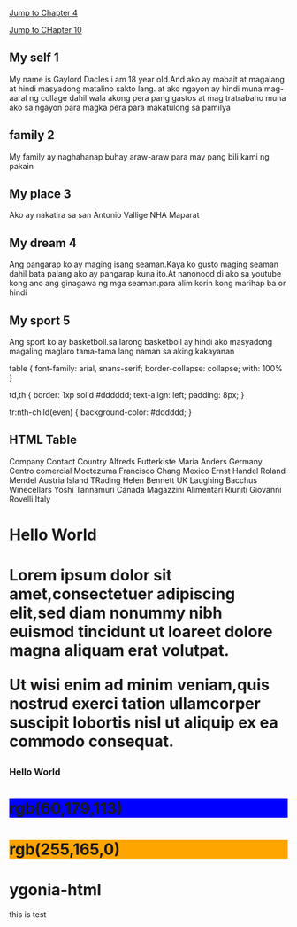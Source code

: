 <!DOCTYPE html>
<html>
<body>

<p><a href="#C4">Jump to Chapter 4</a></p>
<p><a href="#C10">Jump to CHapter 10</a></p>

<h2>My self 1</h2>
<p>My name is Gaylord Dacles i am 18 year old.And ako ay mabait at magalang at hindi masyadong matalino sakto lang.
at ako ngayon ay hindi muna mag-aaral ng collage dahil wala akong pera pang gastos at mag tratrabaho muna ako sa ngayon para magka pera para makatulong sa pamilya</p>

<h2>family 2</h2>
<p>My family ay naghahanap buhay araw-araw para may pang bili kami ng pakain</p>

<h2>My place 3</h2>
<p>Ako ay nakatira sa san Antonio Vallige NHA Maparat</p>  

<h2 id="C4">My dream 4</h2>
<p>Ang pangarap ko ay maging isang seaman.Kaya ko gusto maging seaman dahil bata palang ako ay pangarap kuna ito.At nanonood di ako sa youtube kong ano ang ginagawa ng mga seaman.para alim korin kong marihap ba or hindi</p> 

<h2>My sport 5</h2>
<p>Ang sport ko ay basketboll.sa larong basketboll ay hindi ako masyadong magaling maglaro tama-tama lang naman sa aking kakayanan</p>  

<!DOCTYPE html>
<htlm>
<head>
<stype>
table {
font-family: arial, snans-serif; 
border-collapse: collapse;
with: 100%
}

td,th {
 border: 1xp solid #dddddd;
 text-align: left;
 padding: 8px;
}

tr:nth-child(even) {
 background-color: #dddddd;
}
</stype>
</head>
<body>

<h2>HTML Table</h2

<table>
 <tr>
<th>Company</th>
<th>Contact</yh>
<th>Country</th>
</tr>
<tr>
<td>Alfreds Futterkiste</td>
<td>Maria Anders</td>
<td>Germany</td>
</tr>
<tr>
<td>Centro comercial Moctezuma</td>
<td>Francisco Chang</td>
<td>Mexico</td>
</tr>
<tr>
<td>Ernst Handel</td>
<td>Roland Mendel</td>
<td>Austria</td>
</tr>
<tr>
<td>Island TRading</td>
<td>Helen Bennett</td>
<td>UK</td>
</tr>
<tr>
<td>Laughing Bacchus Winecellars</td>
<td>Yoshi Tannamuri</td>
<td>Canada</td>
</tr>
<tr>
<td>Magazzini Alimentari Riuniti</td>
<td>Giovanni Rovelli</td>
<td>Italy</td>
</tr>
</table>

</body>
</html>

<!DOCTYPE html>
<html>
<body>

<h1 style="background-
color:DodgerBlue;">Hello World<h1>

<p style="background-color:Tomato;">

Lorem ipsum dolor sit amet,consectetuer
adipiscing elit,sed diam nonummy nibh
euismod tincidunt ut loareet dolore magna
aliquam erat volutpat.

Ut wisi enim ad minim veniam,quis nostrud
exerci tation ullamcorper suscipit lobortis nisl ut
aliquip ex ea commodo consequat.

</p>

</body>

</html>

<!DOCTYPE html>

<html>

<body>

<h3 stype="color:Tomato;">Hello World</h3>

<p stype="color:DodgerBlue;"Lorem ipsum dolor sit amet,consectetuer adipiscing elit,sed diam nonummy nibh euismod tincidunt ut laoreet dolore magma aliquam erat volutpat.</p>

<p style="color:MediumSeaGreen;'>Ut wisi enim ad minim veniam,quis nostrud exerci tation ullamcorper suscipit lobortis nisl ut aliquip ex ea commodo consequat.</p>

</body>

</html>

<!DOCTYPE html>

<html>

<body>

<h1 style='background-color:rgb(255,0,0);"rgb(255,0,0)</h1>

<h1 style='background-color:rgb(0,0,255);">rgb(0,0,255)</h1>

<h1 style='background-color:rgb(60,179,113);">rgb(60,179,113)</h1>

<h1 style="background-color:rgb(238,130,238);".rgb(238,130,238)</h1>

<h1 style="background-color:rgb(255,165,0);">rgb(255,165,0)</h1>

<H1 STYLE="background-color:rgb(106,90,205);"rgb(106,90,205)</h1>

</body>

</html>

# ygonia-html
this is test
